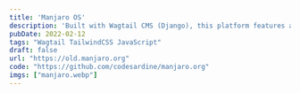 ```yaml
---
title: 'Manjaro OS'
description: 'Built with Wagtail CMS (Django), this platform features a custom search engine that aggregates data from Git, forums, and wikis. It also includes a blog section, a user-friendly backend for seamless content management, and a package search and comparison feature.'
pubDate: 2022-02-12
tags: "Wagtail TailwindCSS JavaScript"
draft: false
url: "https://old.manjaro.org"
code: "https://github.com/codesardine/manjaro.org"
imgs: ["manjaro.webp"]
---
```


